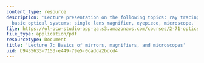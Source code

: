 ```yaml
---
content_type: resource
description: 'Lecture presentation on the following topics: ray tracing with mirrors;
  basic optical systems: single lens magnifier, eyepiece, microscope.'
file: https://ol-ocw-studio-app-qa.s3.amazonaws.com/courses/2-71-optics-spring-2009/b94356337153e44979e50cadda2bdcd4_MIT2_71S09_lec07.pdf
file_type: application/pdf
resourcetype: Document
title: 'Lecture 7: Basics of mirrors, magnifiers, and microscopes'
uid: b9435633-7153-e449-79e5-0cadda2bdcd4
---
```

